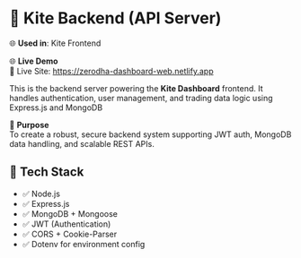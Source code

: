 
# 🚀 Kite Backend (API Server)

🌐 **Used in**: Kite Frontend

🌐 **Live Demo**  
📍 Live Site: https://zerodha-dashboard-web.netlify.app

This is the backend server powering the **Kite Dashboard** frontend. It handles authentication, user management, and trading data logic using Express.js and MongoDB

🎯 **Purpose**  
To create a robust, secure backend system supporting JWT auth, MongoDB data handling, and scalable REST APIs.

## 🧰 Tech Stack

- ✅ Node.js
- ✅ Express.js
- ✅ MongoDB + Mongoose
- ✅ JWT (Authentication)
- ✅ CORS + Cookie-Parser
- ✅ Dotenv for environment config
